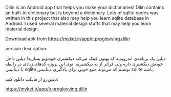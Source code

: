 Dilin is an Android app that helps you make your dictionaries! Dilin contains an built-in dictionary but is beyond a dictionary.
Lots of sqlite codes was written in this project that also may help you learn sqlite database in Android.
I used several material design stuffs that may help you learn material design.

Download apk from https://myket.ir/app/ir.proglovving.dilin



persian description:

دیلین یک برنامه‌ی اندرویدیه که بهتون کمک می‌کنه دیکشنری خودتونو بسازید! دیلین داخل خودش دیکشنری داره ولی فراتر از یه دیکشنریه.
توی این پروژه کدهای زیادی در رابطه با دیتابیس sqlite نوشتم که می‌تونه منبع خوبی برای یادگیری دیتابیس sqlite باشه.

دیلین‌رو از مایکت دانلود کنید:

https://myket.ir/app/ir.proglovving.dilin
